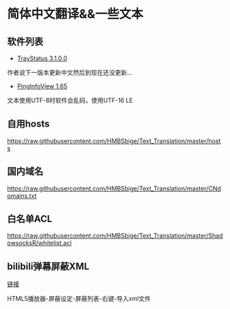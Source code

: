 # 简体中文翻译&&一些文本
## 软件列表
* [TrayStatus 3.1.0.0](https://www.traystatus.com)

作者说下一版本更新中文然后到现在还没更新...

* [PingInfoView 1.65](http://www.nirsoft.net/utils/multiple_ping_tool.html)

文本使用UTF-8时软件会乱码，使用UTF-16 LE

## 自用hosts

https://raw.githubusercontent.com/HMBSbige/Text_Translation/master/hosts

## 国内域名

https://raw.githubusercontent.com/HMBSbige/Text_Translation/master/CNdomains.txt

## 白名单ACL

https://raw.githubusercontent.com/HMBSbige/Text_Translation/master/ShadowsocksR/whitelist.acl

## bilibili弹幕屏蔽XML

[链接](https://raw.githubusercontent.com/HMBSbige/Text_Translation/master/tv.bilibili.player.xml)

HTML5播放器-屏蔽设定-屏蔽列表-右键-导入xml文件
